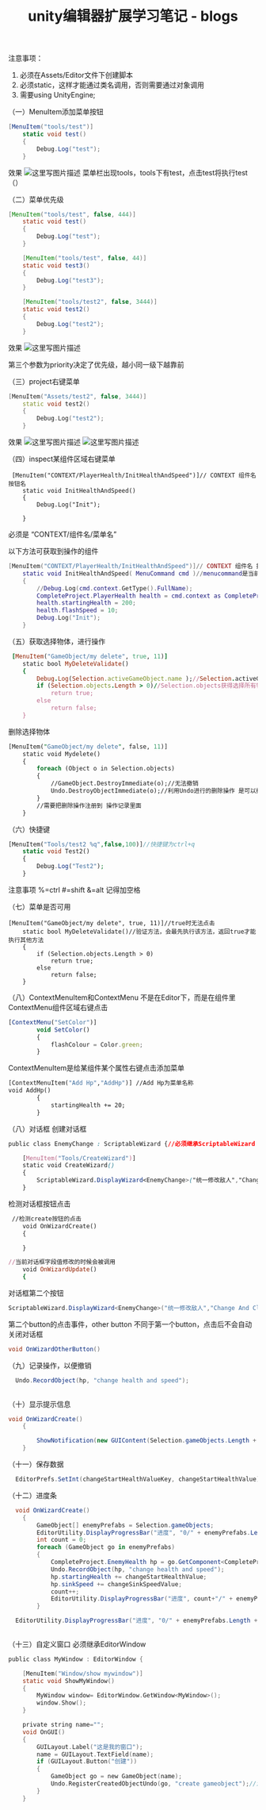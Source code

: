 ﻿---
layout: page
title: unity编辑器扩展学习笔记
    - blogs
---

注意事项：

 1. 必须在Assets/Editor文件下创建脚本
 2. 必须static，这样才能通过类名调用，否则需要通过对象调用 
 3. 需要using UnityEngine;


（一）MenuItem添加菜单按钮
```cs
[MenuItem("tools/test")]
    static void test()
    {
        Debug.Log("test");
    }
```
效果
![这里写图片描述](http://img.blog.csdn.net/20170805014819415?watermark/2/text/aHR0cDovL2Jsb2cuY3Nkbi5uZXQvcXFfMzQyNDQzMTc=/font/5a6L5L2T/fontsize/400/fill/I0JBQkFCMA==/dissolve/70/gravity/SouthEast)
菜单栏出现tools，tools下有test，点击test将执行test（）

（二）菜单优先级

```java
[MenuItem("tools/test", false, 444)]
    static void test()
    {
        Debug.Log("test");
    }

    [MenuItem("tools/test", false, 44)]
    static void test3()
    {
        Debug.Log("test3");
    }

    [MenuItem("tools/test2", false, 3444)]
    static void test2()
    {
        Debug.Log("test2");
    }
```

效果
![这里写图片描述](http://img.blog.csdn.net/20170805020805073?watermark/2/text/aHR0cDovL2Jsb2cuY3Nkbi5uZXQvcXFfMzQyNDQzMTc=/font/5a6L5L2T/fontsize/400/fill/I0JBQkFCMA==/dissolve/70/gravity/SouthEast)

第三个参数为priority决定了优先级，越小同一级下越靠前

（三）project右键菜单

```Cpp
[MenuItem("Assets/test2", false, 3444)]
    static void test2()
    {
        Debug.Log("test2");
    }
```
效果
![这里写图片描述](http://img.blog.csdn.net/20170805021255751?watermark/2/text/aHR0cDovL2Jsb2cuY3Nkbi5uZXQvcXFfMzQyNDQzMTc=/font/5a6L5L2T/fontsize/400/fill/I0JBQkFCMA==/dissolve/70/gravity/SouthEast)
![这里写图片描述](http://img.blog.csdn.net/20170805021308407?watermark/2/text/aHR0cDovL2Jsb2cuY3Nkbi5uZXQvcXFfMzQyNDQzMTc=/font/5a6L5L2T/fontsize/400/fill/I0JBQkFCMA==/dissolve/70/gravity/SouthEast)


（四）inspect某组件区域右键菜单

```pytghon
 [MenuItem("CONTEXT/PlayerHealth/InitHealthAndSpeed")]// CONTEXT 组件名 按钮名
    static void InitHealthAndSpeed()
    {
        Debug.Log("Init");

    }
```
必须是   “CONTEXT/组件名/菜单名”


以下方法可获取到操作的组件
```lua
[MenuItem("CONTEXT/PlayerHealth/InitHealthAndSpeed")]// CONTEXT 组件名 按钮名
    static void InitHealthAndSpeed( MenuCommand cmd )//menucommand是当前正在操作的组件
    {
        //Debug.Log(cmd.context.GetType().FullName);
        CompleteProject.PlayerHealth health = cmd.context as CompleteProject.PlayerHealth;
        health.startingHealth = 200;
        health.flashSpeed = 10;
        Debug.Log("Init");
    }
```
（五）获取选择物体，进行操作

```ruby
 [MenuItem("GameObject/my delete", true, 11)]
    static bool MyDeleteValidate()
    {
	    Debug.Log(Selection.activeGameObject.name );//Selection.activeGameObject是我们第一个选择的游戏物体 
        if (Selection.objects.Length > 0)//Selection.objects获得选择所有物体
            return true;
        else
            return false;
    }
```

删除选择物体

```perl
[MenuItem("GameObject/my delete", false, 11)]
    static void Mydelete()
    {
        foreach (Object o in Selection.objects)
        {
            //GameObject.DestroyImmediate(o);//无法撤销
            Undo.DestroyObjectImmediate(o);//利用Undo进行的删除操作 是可以撤销的
        }
        //需要把删除操作注册到 操作记录里面
    }
```
（六）快捷键

```php
[MenuItem("Tools/test2 %q",false,100)]//快捷键为ctrl+q
    static void Test2()
    {
        Debug.Log("Test2");
    }
```
 注意事项
 %=ctrl 
 #=shift
  &=alt
记得加空格

（七）菜单是否可用

```net
[MenuItem("GameObject/my delete", true, 11)]//true时无法点击
    static bool MyDeleteValidate()//验证方法，会最先执行该方法，返回true才能执行其他方法
    {
        if (Selection.objects.Length > 0)
            return true;
        else
            return false;
    }
```
（八）ContextMenuItem和ContextMenu
不是在Editor下，而是在组件里
ContextMenu组件区域右键点击

```javascript
[ContextMenu("SetColor")]
        void SetColor()
        {
            flashColour = Color.green;
        }
```
ContextMenuItem是给某组件某个属性右键点击添加菜单
```vb
[ContextMenuItem("Add Hp","AddHp")] //Add Hp为菜单名称
void AddHp()
        {
            startingHealth += 20;
        }
```
（八）对话框
创建对话框
```css
public class EnemyChange : ScriptableWizard {//必须继承ScriptableWizard

    [MenuItem("Tools/CreateWizard")]
    static void CreateWizard()
    {
        ScriptableWizard.DisplayWizard<EnemyChange>("统一修改敌人","Change And Close","Change");//Change And Close为按钮名字
    }
```

检测对话框按钮点击

```html
 //检测create按钮的点击
    void OnWizardCreate()
    {

    }
```

```ruby
//当前对话框字段值修改的时候会被调用
    void OnWizardUpdate()
    {
```
对话框第二个按钮

```cs
ScriptableWizard.DisplayWizard<EnemyChange>("统一修改敌人","Change And Close","Change");//change为第二个button
```
第二个button的点击事件，other button 不同于第一个button，点击后不会自动关闭对话框
```cs
void OnWizardOtherButton()
```

（九）记录操作，以便撤销

```cs
  Undo.RecordObject(hp, "change health and speed");
  
```
（十）显示提示信息

```cs
void OnWizardCreate()
    {

        ShowNotification(new GUIContent(Selection.gameObjects.Length + "个游戏物体的值被修改了"));
    }
```
（十一）保存数据

```cs
  EditorPrefs.SetInt(changeStartHealthValueKey, changeStartHealthValue);//第一个参数是key，第二个是保存的值
```
（十二）进度条

```cs
  void OnWizardCreate()
    {
        GameObject[] enemyPrefabs = Selection.gameObjects;
        EditorUtility.DisplayProgressBar("进度", "0/" + enemyPrefabs.Length + " 完成修改值", 0);
        int count = 0;
        foreach (GameObject go in enemyPrefabs)
        {
            CompleteProject.EnemyHealth hp = go.GetComponent<CompleteProject.EnemyHealth>();
            Undo.RecordObject(hp, "change health and speed");
            hp.startingHealth += changeStartHealthValue;
            hp.sinkSpeed += changeSinkSpeedValue;
            count++;
            EditorUtility.DisplayProgressBar("进度", count+"/" + enemyPrefabs.Length + " 完成修改值", (float)count/enemyPrefabs.Length);
        }
```

```cs
  EditorUtility.DisplayProgressBar("进度", "0/" + enemyPrefabs.Length + " 完成修改值", 0);
  
```
（十三）自定义窗口
必须继承EditorWindow
```c
public class MyWindow : EditorWindow {

    [MenuItem("Window/show mywindow")]
    static void ShowMyWindow()
    {
        MyWindow window= EditorWindow.GetWindow<MyWindow>();
        window.Show();
    }

    private string name="";
    void OnGUI()
    {
        GUILayout.Label("这是我的窗口");
        name = GUILayout.TextField(name);
        if (GUILayout.Button("创建"))
        {
            GameObject go = new GameObject(name);
            Undo.RegisterCreatedObjectUndo(go, "create gameobject");//注册到操作记录
        }
    }
```